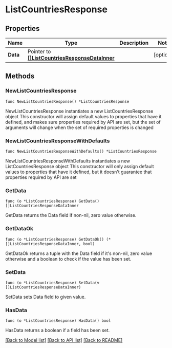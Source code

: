 # ListCountriesResponse

## Properties

Name | Type | Description | Notes
------------ | ------------- | ------------- | -------------
**Data** | Pointer to [**[]ListCountriesResponseDataInner**](ListCountriesResponseDataInner.md) |  | [optional] 

## Methods

### NewListCountriesResponse

`func NewListCountriesResponse() *ListCountriesResponse`

NewListCountriesResponse instantiates a new ListCountriesResponse object
This constructor will assign default values to properties that have it defined,
and makes sure properties required by API are set, but the set of arguments
will change when the set of required properties is changed

### NewListCountriesResponseWithDefaults

`func NewListCountriesResponseWithDefaults() *ListCountriesResponse`

NewListCountriesResponseWithDefaults instantiates a new ListCountriesResponse object
This constructor will only assign default values to properties that have it defined,
but it doesn't guarantee that properties required by API are set

### GetData

`func (o *ListCountriesResponse) GetData() []ListCountriesResponseDataInner`

GetData returns the Data field if non-nil, zero value otherwise.

### GetDataOk

`func (o *ListCountriesResponse) GetDataOk() (*[]ListCountriesResponseDataInner, bool)`

GetDataOk returns a tuple with the Data field if it's non-nil, zero value otherwise
and a boolean to check if the value has been set.

### SetData

`func (o *ListCountriesResponse) SetData(v []ListCountriesResponseDataInner)`

SetData sets Data field to given value.

### HasData

`func (o *ListCountriesResponse) HasData() bool`

HasData returns a boolean if a field has been set.


[[Back to Model list]](../README.md#documentation-for-models) [[Back to API list]](../README.md#documentation-for-api-endpoints) [[Back to README]](../README.md)


